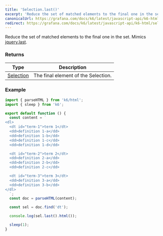 ```yaml
---
title: 'Selection.last()'
excerpt: 'Reduce the set of matched elements to the final one in the set.'
canonicalUrl: https://grafana.com/docs/k6/latest/javascript-api/k6-html/selection/selection-last/
redirect: https://grafana.com/docs/k6/latest/javascript-api/k6-html/selection/selection-last/
---
```


Reduce the set of matched elements to the final one in the set.
Mimics [jquery.last](https://api.jquery.com/last/).

### Returns

| Type                                           | Description                         |
| ---------------------------------------------- | ----------------------------------- |
| [Selection](/javascript-api/k6-html/selection) | The final element of the Selection. |

### Example

<CodeGroup labels={[]}>

```javascript
import { parseHTML } from 'k6/html';
import { sleep } from 'k6';

export default function () {
  const content = `
<dl>
  <dt id="term-1">term 1</dt>
  <dd>definition 1-a</dd>
  <dd>definition 1-b</dd>
  <dd>definition 1-c</dd>
  <dd>definition 1-d</dd>

  <dt id="term-2">term 2</dt>
  <dd>definition 2-a</dd>
  <dd>definition 2-b</dd>
  <dd>definition 2-c</dd>

  <dt id="term-3">term 3</dt>
  <dd>definition 3-a</dd>
  <dd>definition 3-b</dd>
</dl>
  `;
  const doc = parseHTML(content);

  const sel = doc.find('dt');

  console.log(sel.last().html());

  sleep(1);
}
```

</CodeGroup>
